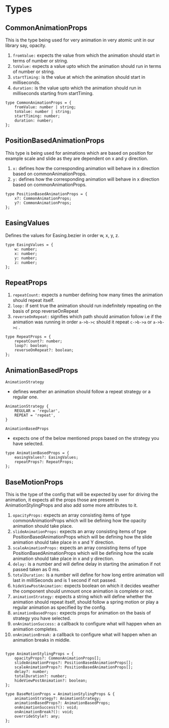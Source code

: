 # Types

## CommonAnimationProps
This is the type being used for very animation in very atomic unit in our library say, opacity.

1. `fromValue:` expects the value from which the animation should start in terms of number or string.
2. `toValue:` expects a value upto which the animation should run in terms of number or string.
3. `startTiming:` is the value at which the animation should start in milliseconds.
4. `duration:` is the value upto which the animation should run in milliseconds starting from startTiming.
```
type CommonAnimationProps = {
	fromValue: number | string;
	toValue: number | string;
	startTiming: number;
	duration: number;
};
```

## PositionBasedAnimationProps
This type is being used for animations which are based on position for example scale and slide as they are dependent on x and y direction.

1. `x:` defines how the corresponding animation will behave in x direction based on commonAnimationProps.
2. `y:` defines how the corresponding animation will behave in x direction based on commonAnimationProps.

```
type PositionBasedAnimationProps = {
    x?: CommonAnimationProps;
    y?: CommonAnimationProps;
};
```

## EasingValues
Defines the values for Easing.bezier in order w, x, y, z.
```
type EasingValues = {
    w: number;
    x: number;
    y: number;
    z: number;
};
```

## RepeatProps
1. `repeatCount:` expects a number defining how many times the animation should repeat itself.
2. `loop:` if sent true the animation should run indefinitely repeating on the basis of prop reverseOnRepeat
3. `reverseOnRepeat:` signifies which path should animation follow i.e if the animation was running in order `a->b->c`  should it repeat `c->b->a` or `a->b->c` . 

```
type RepeatProps = {
    repeatCount?: number;
    loop?: boolean;
    reverseOnRepeat?: boolean;
};
```

## AnimationBasedProps
`AnimationStrategy` 
* defines weather an animation should follow a repeat strategy or a regular one.
```
AnimationStrategy {
    REGULAR = 'regular',
    REPEAT = 'repeat',
}
```
`AnimationBasedProps`
* expects one of the below mentioned props based on the strategy you have selected.
```
type AnimationBasedProps = {
    easingValues?: EasingValues;
    repeatProps?: RepeatProps;
};
```

## BaseMotionProps

This is the type of the config that will be expected by user for driving the animation, it expects all the props those are present in AnimationStylingProps and also add some more attributes to it.

1. `opacityProps:` expects an array consisting items of type commonAnimationProps which will be defining how the opacity animation should take place.
2. `slideAnimationProps:` expects an array consisting items of type PositionBasedAnimationProps which will be defining how the slide animation should take place in x and Y direction.
3. `scaleAnimationProps:` expects an array consisting items of type PositionBasedAnimationProps which will be defining how the scale animation should take place in x and y direction.
4. `delay:` is a number and will define delay in starting the animation if not passed taken as 0 ms.
5. `totalDuration:` is a number will define for how long entire animation will last in milliSeconds and is 1 second if not passed.
6. `hideViewPostAnimation:` expects boolean on which it decides weather the component should unmount once animation is complete or not.
7. `animationStrategy:` expects a string which will define whether the animation should repeat itself, should follow a spring motion or play a regular animation as specified by the config.
8. `animationBasedProps:`  expects props for animation on the basis of strategy you have selected.
9. `onAnimationSuccess:` a callback to configure what will happen when an animation completes.
10. `onAnimationBreak:` a callback to configure what will happen when an animation breaks in middle.
```

type AnimationStylingProps = {
	opacityProps?: CommonAnimationProps[];
	slideAnimationProps?: PositionBasedAnimationProps[];
	scaleAnimationProps?: PositionBasedAnimationProps[];
	delay?: number;
	totalDuration?: number;
	hideViewPostAnimation?: boolean;
};
```
```
type BaseMotionProps = AnimationStylingProps & {
    animationStrategy?: AnimationStrategy;
    animationBasedProps?: AnimationBasedProps;
    onAnimationSuccess?(): void;
    onAnimationBreak?(): void;
    overrideStyle?: any;
};
```